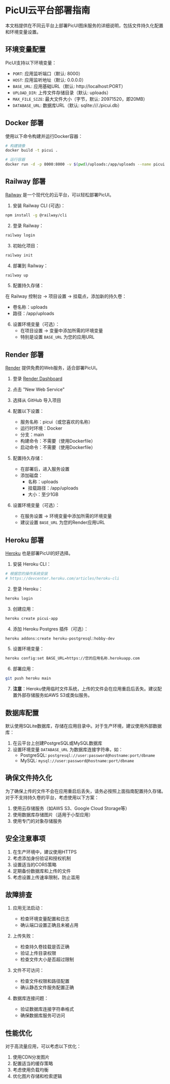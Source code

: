 # PicUI云平台部署指南

本文档提供在不同云平台上部署PicUI图床服务的详细说明，包括文件持久化配置和环境变量设置。

## 环境变量配置

PicUI支持以下环境变量：

- `PORT`: 应用监听端口（默认: 8000）
- `HOST`: 应用监听地址（默认: 0.0.0.0）
- `BASE_URL`: 应用基础URL（默认: http://localhost:PORT）
- `UPLOAD_DIR`: 上传文件存储目录（默认: uploads）
- `MAX_FILE_SIZE`: 最大文件大小（字节，默认: 20971520，即20MB）
- `DATABASE_URL`: 数据库URL（默认: sqlite:///./picui.db）

## Docker 部署

使用以下命令构建并运行Docker容器：

```bash
# 构建镜像
docker build -t picui .

# 运行容器
docker run -d -p 8000:8000 -v $(pwd)/uploads:/app/uploads --name picui picui
```

## Railway 部署

[Railway](https://railway.app/) 是一个现代化的云平台，可以轻松部署PicUI。

1. 安装 Railway CLI (可选)：
```bash
npm install -g @railway/cli
```

2. 登录 Railway：
```bash
railway login
```

3. 初始化项目：
```bash
railway init
```

4. 部署到 Railway：
```bash
railway up
```

5. 配置持久存储：

在 Railway 控制台 -> 项目设置 -> 挂载点，添加新的持久卷：
- 卷名称：uploads
- 路径：/app/uploads

6. 设置环境变量（可选）：
   - 在项目设置 -> 变量中添加所需的环境变量
   - 特别是设置 `BASE_URL` 为您的应用URL

## Render 部署

[Render](https://render.com/) 提供免费的Web服务，适合部署PicUI。

1. 登录 [Render Dashboard](https://dashboard.render.com/)
2. 点击 "New Web Service"
3. 选择从 GitHub 导入项目
4. 配置以下设置：
   - 服务名称：picui（或您喜欢的名称）
   - 运行时环境：Docker
   - 分支：main
   - 构建命令：不需要（使用Dockerfile）
   - 启动命令：不需要（使用Dockerfile）
   
5. 配置持久存储：
   - 在部署后，进入服务设置
   - 添加磁盘：
     - 名称：uploads
     - 挂载路径：/app/uploads
     - 大小：至少1GB

6. 设置环境变量（可选）：
   - 在服务设置 -> 环境变量中添加所需的环境变量
   - 建议设置 `BASE_URL` 为您的Render应用URL

## Heroku 部署

[Heroku](https://www.heroku.com/) 也是部署PicUI的好选择。

1. 安装 Heroku CLI：
```bash
# 根据您的操作系统安装
# https://devcenter.heroku.com/articles/heroku-cli
```

2. 登录 Heroku：
```bash
heroku login
```

3. 创建应用：
```bash
heroku create picui-app
```

4. 添加 Heroku Postgres 插件（可选）：
```bash
heroku addons:create heroku-postgresql:hobby-dev
```

5. 设置环境变量：
```bash
heroku config:set BASE_URL=https://您的应用名称.herokuapp.com
```

6. 部署应用：
```bash
git push heroku main
```

7. **注意**：Heroku使用临时文件系统，上传的文件会在应用重启后丢失。建议配置外部存储服务如AWS S3或类似服务。

## 数据库配置

默认使用SQLite数据库，存储在应用目录中。对于生产环境，建议使用外部数据库：

1. 在云平台上创建PostgreSQL或MySQL数据库
2. 设置环境变量 `DATABASE_URL` 为数据库连接字符串，如：
   - PostgreSQL: `postgresql://user:password@hostname:port/dbname`
   - MySQL: `mysql://user:password@hostname:port/dbname`

## 确保文件持久化

为了确保上传的文件不会在应用重启后丢失，请务必按照上面指南配置持久存储。对于不支持持久卷的平台，考虑使用以下方案：

1. 使用云存储服务（如AWS S3、Google Cloud Storage等）
2. 使用数据库存储图片（适用于小型应用）
3. 使用专门的对象存储服务

## 安全注意事项

1. 在生产环境中，建议使用HTTPS
2. 考虑添加身份验证和授权机制
3. 设置适当的CORS策略
4. 定期备份数据库和上传的文件
5. 考虑设置上传速率限制，防止滥用

## 故障排查

1. 应用无法启动：
   - 检查环境变量配置和日志
   - 确认端口设置正确且未被占用

2. 上传失败：
   - 检查持久卷挂载是否正确
   - 验证上传目录权限
   - 检查文件大小是否超过限制

3. 文件不可访问：
   - 检查文件权限和路径配置
   - 确认静态文件服务配置正确

4. 数据库连接问题：
   - 验证数据库连接字符串格式
   - 确保数据库服务可访问

## 性能优化

对于高流量应用，可以考虑以下优化：

1. 使用CDN分发图片
2. 配置适当的缓存策略
3. 考虑使用负载均衡
4. 优化图片存储和检索逻辑 